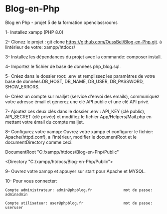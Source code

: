 # Blog-en-Php
Blog en Php - projet 5 de la formation openclassrooms

1- Installez xampp (PHP 8.0) 

2- Clonez le projet : git clone https://github.com/OussBel/Blog-en-Php.git.  à lintérieur de votre:  xampp/htdocs/

3- Installez les dépendances du projet avec la commande: composer install. 

4- Importez le fichier de base de données php_blog.sql.

5- Créez dans le dossier root: .env et remplissez les paramètres de votre base de données:DB_HOST, DB_NAME, DB_USER, DB_PASSWORD, SHOW_ERRORS.

6- Créez un compte sur mailjet (service d'envoi des emails), communiquez votre adresse émail et génerez une clé API public et une clé API privé.

7- Ajoutez ces deux clés dans le dossier .env : API_KEY (clé public), API_SECRET (clé privée) et modifiez le fichier App/Helpers/Mail.php en mettant votre émail du compte mailjet.

8- Configurez votre xampp: Ouvrez votre xampp et configurer le fichier: Apache(httpd.conf), a l'intérieur, modifier le documentRoot et le documentDirectory comme ceci: 
  
   DocumentRoot "C:/xampp/htdocs/Blog-en-Php/Public"                                           
   
   <Directory "C:/xampp/htdocs/Blog-en-Php/Public">
   

9- Ouvrez votre xampp et appuyer sur start pour Apache et MYSQL.

10- Pour vous connecter:

    Compte administrateur: admin@phpblog.fr              mot de passe: adminadmin

    Compte utilisateur: user@phpblog.fr                  mot de passe: useruser

